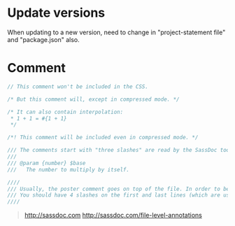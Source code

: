 # Update versions
When updating to a new version, need to change in "project-statement file" and "package.json" also.

# Comment
```scss
// This comment won't be included in the CSS.

/* But this comment will, except in compressed mode. */

/* It can also contain interpolation:
 * 1 + 1 = #{1 + 1} 
 */

/*! This comment will be included even in compressed mode. */

/// The comments start with "three slashes" are read by the SassDoc tool
///
/// @param {number} $base
///   The number to multiply by itself.

////
/// Usually, the poster comment goes on top of the file. In order to be parsed as a poster, it has to be prefixed by ////.
/// You should have 4 slashes on the first and last lines (which are usually empty lines), and any number of slashes in between (3, 4, 5…).
////  
```
> http://sassdoc.com
> http://sassdoc.com/file-level-annotations
